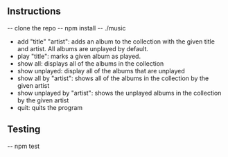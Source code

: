 ## Instructions

-- clone the repo
-- npm install
-- ./music

- add "title" "artist": adds an album to the collection with the given title and artist. All albums are unplayed by default.
- play "title": marks a given album as played.
- show all: displays all of the albums in the collection
- show unplayed: display all of the albums that are unplayed
- show all by "artist": shows all of the albums in the collection by the given artist
- show unplayed by "artist": shows the unplayed albums in the collection by the given artist
- quit: quits the program

## Testing

-- npm test
